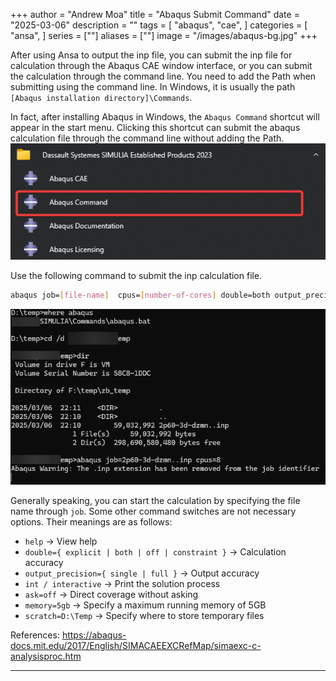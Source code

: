 +++
author = "Andrew Moa"
title = "Abaqus Submit Command"
date = "2025-03-06"
description = ""
tags = [
    "abaqus",
    "cae",
]
categories = [
    "ansa",
]
series = [""]
aliases = [""]
image = "/images/abaqus-bg.jpg"
+++

After using Ansa to output the inp file, you can submit the inp file for calculation through the Abaqus CAE window interface, or you can submit the calculation through the command line. You need to add the Path when submitting using the command line. In Windows, it is usually the path `[Abaqus installation directory]\Commands`.

In fact, after installing Abaqus in Windows, the `Abaqus Command` shortcut will appear in the start menu. Clicking this shortcut can submit the abaqus calculation file through the command line without adding the Path.
![a6ed3616d120e0eeb3087d0596b3cb2b.png](./images/a6ed3616d120e0eeb3087d0596b3cb2b.png)

Use the following command to submit the inp calculation file.
```Bash
abaqus job=[file-name]  cpus=[number-of-cores] double=both output_precision=full int ask=off
```
![c410e740fc2aa52bde5adab8a2d1d217.png](./images/c410e740fc2aa52bde5adab8a2d1d217.png)

Generally speaking, you can start the calculation by specifying the file name through `job`. Some other command switches are not necessary options. Their meanings are as follows:
- `help` → View help
- `double={ explicit | both | off | constraint }` → Calculation accuracy
- `output_precision={ single | full }` → Output accuracy
- `int / interactive` → Print the solution process
- `ask=off` → Direct coverage without asking
- `memory=5gb` → Specify a maximum running memory of 5GB
- `scratch=D:\Temp` → Specify where to store temporary files

References: https://abaqus-docs.mit.edu/2017/English/SIMACAEEXCRefMap/simaexc-c-analysisproc.htm

---


